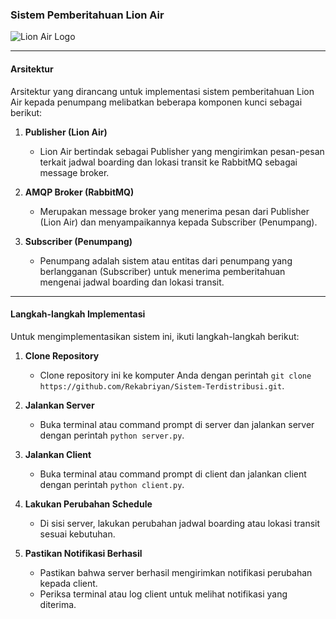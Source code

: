 ### Sistem Pemberitahuan Lion Air

![Lion Air Logo](https://www.google.com/url?sa=i&url=https%3A%2F%2Fpinterpoin.com%2Flion-air-berencana-batalkan-order-boeing-737-max%2Flion-air-logo%2F&psig=AOvVaw3d5qUodQclQTXovBb0Srtr&ust=1714019297987000&source=images&cd=vfe&opi=89978449&ved=0CBIQjRxqFwoTCMC1x86B2oUDFQAAAAAdAAAAABAE)

---

#### Arsitektur

Arsitektur yang dirancang untuk implementasi sistem pemberitahuan Lion Air kepada penumpang melibatkan beberapa komponen kunci sebagai berikut:

1. **Publisher (Lion Air)**
   - Lion Air bertindak sebagai Publisher yang mengirimkan pesan-pesan terkait jadwal boarding dan lokasi transit ke RabbitMQ sebagai message broker.

2. **AMQP Broker (RabbitMQ)**
   - Merupakan message broker yang menerima pesan dari Publisher (Lion Air) dan menyampaikannya kepada Subscriber (Penumpang).

3. **Subscriber (Penumpang)**
   - Penumpang adalah sistem atau entitas dari penumpang yang berlangganan (Subscriber) untuk menerima pemberitahuan mengenai jadwal boarding dan lokasi transit.

---

#### Langkah-langkah Implementasi

Untuk mengimplementasikan sistem ini, ikuti langkah-langkah berikut:

1. **Clone Repository**
   - Clone repository ini ke komputer Anda dengan perintah `git clone https://github.com/Rekabriyan/Sistem-Terdistribusi.git`.

2. **Jalankan Server**
   - Buka terminal atau command prompt di server dan jalankan server dengan perintah `python server.py`.

3. **Jalankan Client**
   - Buka terminal atau command prompt di client dan jalankan client dengan perintah `python client.py`.

4. **Lakukan Perubahan Schedule**
   - Di sisi server, lakukan perubahan jadwal boarding atau lokasi transit sesuai kebutuhan.

5. **Pastikan Notifikasi Berhasil**
   - Pastikan bahwa server berhasil mengirimkan notifikasi perubahan kepada client.
   - Periksa terminal atau log client untuk melihat notifikasi yang diterima.

